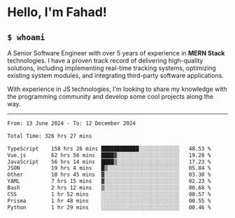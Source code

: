 <h1>Hello, I'm Fahad!</h1>

<h2><code>$ whoami</code></h2>

A Senior Software Engineer with over 5 years of experience in **MERN Stack** technologies. I have a proven track record of delivering high-quality solutions, including implementing real-time tracking systems, optimizing existing system modules, and integrating third-party software applications.

With experience in JS technologies, I'm looking to share my knowledge with the programming community and develop some cool projects along the way.

---

<!--START_SECTION:waka-->

```txt
From: 13 June 2024 - To: 12 December 2024

Total Time: 326 hrs 27 mins

TypeScript    158 hrs 26 mins ████████████░░░░░░░░░░░░░   48.53 %
Vue.js        62 hrs 56 mins  ████▓░░░░░░░░░░░░░░░░░░░░   19.28 %
JavaScript    56 hrs 14 mins  ████▒░░░░░░░░░░░░░░░░░░░░   17.23 %
JSON          19 hrs 4 mins   █▒░░░░░░░░░░░░░░░░░░░░░░░   05.84 %
Other         10 hrs 45 mins  ▓░░░░░░░░░░░░░░░░░░░░░░░░   03.30 %
YAML          7 hrs 15 mins   ▓░░░░░░░░░░░░░░░░░░░░░░░░   02.23 %
Bash          2 hrs 12 mins   ▒░░░░░░░░░░░░░░░░░░░░░░░░   00.68 %
CSS           1 hr 52 mins    ░░░░░░░░░░░░░░░░░░░░░░░░░   00.57 %
Prisma        1 hr 48 mins    ░░░░░░░░░░░░░░░░░░░░░░░░░   00.55 %
Python        1 hr 29 mins    ░░░░░░░░░░░░░░░░░░░░░░░░░   00.46 %
```

<!--END_SECTION:waka-->

<!--
**heyFahad/heyFahad** is a ✨ _special_ ✨ repository because its `README.md` (this file) appears on your GitHub profile.

Here are some ideas to get you started:

- 🔭 I’m currently working on ...
- 🌱 I’m currently learning ...
- 👯 I’m looking to collaborate on ...
- 🤔 I’m looking for help with ...
- 💬 Ask me about ...
- 📫 How to reach me: ...
- 😄 Pronouns: ...
- ⚡ Fun fact: ...
-->
